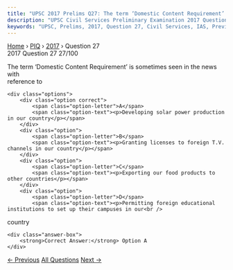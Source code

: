 ```yaml
---
title: "UPSC 2017 Prelims Q27: The term ‘Domestic Content Requirement’ is sometimes seen in..."
description: "UPSC Civil Services Preliminary Examination 2017 Question 27 with options and answer"
keywords: "UPSC, Prelims, 2017, Question 27, Civil Services, IAS, Previous Year Questions"
---
```


<nav class="breadcrumb">
    <a href="../../">Home</a>
    <span>›</span>
    <a href="../">PIQ</a>
    <span>›</span>
    <a href="./">2017</a>
    <span>›</span>
    <span>Question 27</span>
</nav>

<div class="question-header">
    <div class="question-meta">
        <span class="year-badge">2017</span>
        <span class="question-number">Question 27</span>
        <span class="progress">27/100</span>
    </div>
    <div class="progress-bar">
        <div class="progress-fill" style="width: 27.0%"></div>
    </div>
</div>

<div class="question-content">
    <div class="question-text">
        <p>The term ‘Domestic Content Requirement’ is sometimes seen in the news with<br />
reference to</p>
    </div>
    
    <div class="options">
        <div class="option correct">
            <span class="option-letter">A</span>
            <span class="option-text"><p>Developing solar power production in our country</p></span>
        </div>
        <div class="option">
            <span class="option-letter">B</span>
            <span class="option-text"><p>Granting licenses to foreign T.V. channels in our country</p></span>
        </div>
        <div class="option">
            <span class="option-letter">C</span>
            <span class="option-text"><p>Exporting our food products to other countries</p></span>
        </div>
        <div class="option">
            <span class="option-letter">D</span>
            <span class="option-text"><p>Permitting foreign educational institutions to set up their campuses in our<br />
country</p></span>
        </div>
    </div>

    <div class="answer-box">
        <strong>Correct Answer:</strong> Option A
    </div>
</div>

<div class="question-nav">
    <a href="../q026-the-object-of-the-butler-committee-of-1927-was-to/" class="nav-btn prev">← Previous</a>
    <a href="../" class="nav-btn center">All Questions</a>
    <a href="../q028-consider-the-following-statements-1-the-nuclear-se/" class="nav-btn next">Next →</a>
</div>
